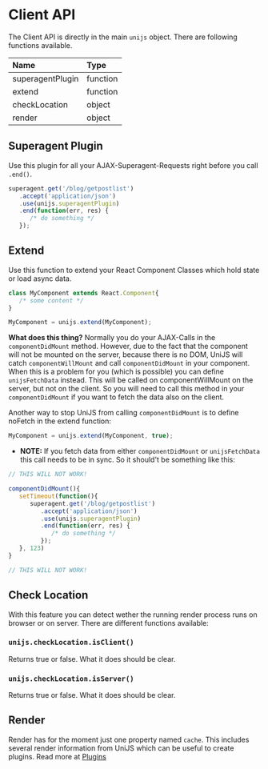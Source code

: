 # Client API
The Client API is directly in the main `unijs` object. There are following functions available.

Name             | Type
:--------------- | :-------
superagentPlugin | function
extend           | function
checkLocation    | object
render           | object

## Superagent Plugin
Use this plugin for all your AJAX-Superagent-Requests right before you call `.end()`.

```js
superagent.get('/blog/getpostlist')
   .accept('application/json')
   .use(unijs.superagentPlugin)
   .end(function(err, res) {
      /* do something */
   });
```

## Extend
Use this function to extend your React Component Classes which hold state or load async data.

```js
class MyComponent extends React.Component{
   /* some content */
}

MyComponent = unijs.extend(MyComponent);
```

**What does this thing?**
Normally you do your AJAX-Calls in the `componentDidMount` method. However, due to the fact that the component will not be mounted on the server, because there is no DOM, UniJS will catch `componentWillMount` and call `componentDidMount` in your component. When this is a problem for you (which is possible) you can define `unijsFetchData` instead. This will be called on componentWillMount on the server, but not on the client. So you will need to call this method in your `componentDidMount` if you want to fetch the data also on the client.

Another way to stop UniJS from calling `componentDidMount` is to define noFetch in the extend function:

```js
MyComponent = unijs.extend(MyComponent, true);
```

* **NOTE:** If you fetch data from either `componentDidMount` or `unijsFetchData` this call needs to be in sync. So it should't be something like this:

```js
// THIS WILL NOT WORK!

componentDidMount(){
   setTimeout(function(){
      superagent.get('/blog/getpostlist')
         .accept('application/json')
         .use(unijs.superagentPlugin)
         .end(function(err, res) {
            /* do something */
         });
   }, 123)
}

// THIS WILL NOT WORK!
```

## Check Location
With this feature you can detect wether the running render process runs on browser or on server. There are different functions available:

### `unijs.checkLocation.isClient()`
Returns true or false. What it does should be clear.

### `unijs.checkLocation.isServer()`
Returns true or false. What it does should be clear.

## Render
Render has for the moment just one property named `cache`. This includes several render information from UniJS which can be useful to create plugins. Read more at [Plugins](Plugins.md)
